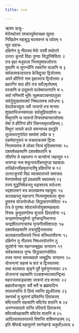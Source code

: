 ```yaml
---
title: ००४

---
```

ऋषय ऊचुः-  
मेरोरथोत्तरं पश्चात्पूर्वमाचक्ष्व सूततः  
निखिलेन महाबुद्ध माल्यवन्तं च पर्वतम् १  
सूत उवाच-  
दक्षिणेन तु नीलस्य मेरोः पार्श्वे तथोत्तरे  
उत्तराः कुरवो विप्राः पुण्याः सिद्धनिषेविताः २  
तत्र वृक्षा मधुफला नित्यपुष्पफलोपगाः  
पुष्पाणि च सुगन्धीनि रसवन्ति फलानि च ३  
सर्वकामफलास्तत्र केचिद्वृत्या द्विजोत्तमाः  
अपरे क्षीरिणो नाम वृक्षास्तत्र द्विजोत्तमाः ४  
प्रक्षरन्ति सदा क्षीरं तत्र सर्वेऽमृतोपमम्  
वस्त्राणि च प्रसूयन्ते फलेष्वाभरणानि च ५  
सर्वा मणिमयी भूमिः सूक्ष्मकाञ्चनवालुका  
सर्वर्तुसुखसंस्पर्शा निष्फलाश्च तपोधनाः ६  
देवलोकच्युताः सर्वे जायन्ते तत्र मानवाः  
शुक्लाभिजनसम्पन्नाः सर्वसुप्रियदर्शनाः ७  
मिथुनानि च जायन्ते स्त्रियश्चाप्सरसोपमाः  
तेषां ते क्षीरिणां क्षीरं पिबन्त्यमृतसन्निभम् ८  
मिथुनं जायते काले समन्ताच्च प्रवर्द्धते  
तुल्यरूपगुणोपेतं समवेशं तथैव च ९  
एकमेवानुरूपं च चक्रवाकसमं द्विजाः  
निरामयाश्च ते लोका नित्यं मुदितमानसाः १०  
दशवर्षसहस्राणि दशवर्षशतानि च  
जीवन्ति ते महाभागा न चान्योन्यं जहत्युत ११  
भारुण्डा नाम शकुनास्तीक्ष्णतुण्डा महाबलाः  
तान्निर्हरन्तीहमृतान्दरीषु प्रक्षिपन्ति च १२  
उत्तराःकुरवो विप्रा व्याख्यातास्ते समासतः  
मेरुपार्श्वमहं पूर्वं प्रवक्ष्यामि यथातथम् १३  
तस्य मूर्द्धाभिषेकस्तु भद्राश्वस्य तपोधनाः  
भद्रशालवनं यत्र कालाम्राश्च महाद्रुमाः १४  
कालाम्रास्तु महाभागा नित्यम्पुष्पफलाः शुभाः  
द्रुमाश्च योजनोत्सेधाः सिद्धचारणसेविताः १५  
तत्र ते पुरुषाः श्वेतास्तेजोयुक्तमहाबलाः  
स्त्रियः कुमुदवर्णाश्च सुन्दर्यः प्रियदर्शनाः १६  
चन्द्रवर्णाश्चतुर्वर्णाः पूर्णचन्द्रनिभाननाः  
चन्द्रशीतलगात्राश्च नृत्यगीतविशारदाः १७  
दशवर्षसहस्राणि तत्रायुर्द्विजसत्तमाः  
कालाम्ररसपीतास्ते नित्यं संस्थितयौवनाः १८  
दक्षिणेन तु नीलस्य निषधस्योत्तरेण तु  
सुदर्शनो नाम महान्जम्बूवृक्षः सनातनः १९  
सर्वकामफलः पुण्यः सिद्धचारणसेवितः  
तस्य नाम्ना समाख्यातो जम्बूद्वीपः सनातनः २०  
योजनानां सहस्रं च शतं च द्विजसत्तमाः  
तथा माल्यवतः शृङ्गे पूर्वे पूर्वानुगान्तकाः २१  
योजनानां सहस्राणि पञ्चाशन्माल्यवान्द्विजाः  
महारजतसङ्काशा जायन्ते तत्र मानवाः २२  
ब्रह्मलोकच्युताः सर्वे सर्वे च ब्रह्मवादिनः  
तपस्तप्यन्ति ते दिव्यं भवन्ति ह्यूर्ध्वरेतसः २३  
रक्षणार्थं तु भूतानां प्रविशन्ति दिवाकरम्  
षष्टिस्तानि सहस्राणि षष्टिरेव शतानि च २४  
अरुणस्याग्रतो यान्ति परिवार्य दिवाकरम्  
षष्टिवर्षसहस्राणि षष्टिरेव शतानि च २५  
आदित्यतापतप्तास्ते विशन्ति शशिमण्डलम् २६  
इति श्रीपाद्मे महापुराणे स्वर्गखण्डे चतुर्थोऽध्यायः ४